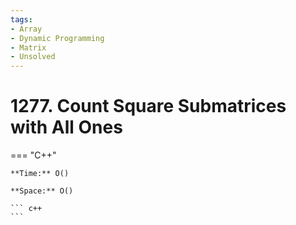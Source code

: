 ```yaml
---
tags:
- Array
- Dynamic Programming
- Matrix
- Unsolved
---
```



# 1277. Count Square Submatrices with All Ones

=== "C++"

    **Time:** O()

    **Space:** O()

    ``` c++
    ```